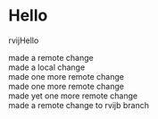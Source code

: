 Hello
=====

rvijHello

made a remote change  
made a local change  
made one more remote change   
made one more remote change    
made yet one more remote change    
made a remote change to rvijb branch    
